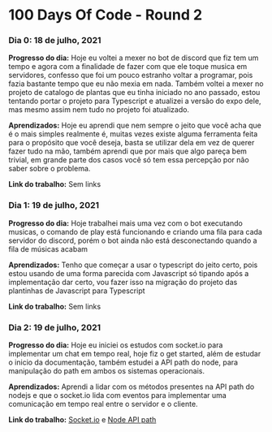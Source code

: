 # 100 Days Of Code - Round 2

### Dia 0: 18 de julho, 2021

**Progresso do dia:** Hoje eu voltei a mexer no bot de discord que fiz tem um tempo e agora com a finalidade de fazer com que ele toque musica em servidores, confesso que foi um pouco estranho voltar a programar, pois fazia bastante tempo que eu não mexia em nada.
Também voltei a mexer no projeto de catalogo de plantas que eu tinha iniciado no ano passado, estou tentando portar o projeto para Typescript e atualizei a versão do expo dele, mas mesmo assim nem tudo no projeto foi atualizado.

**Aprendizados:** Hoje eu aprendi que nem sempre o jeito que você acha que é o mais simples realmente é, muitas vezes existe alguma ferramenta feita para o propósito que você deseja, basta se utilizar dela em vez de querer fazer tudo na mão, também aprendi que por mais que algo pareça bem trivial, em grande parte dos casos você só tem essa percepção por não saber sobre o problema.

**Link do trabalho:** Sem links

### Dia 1: 19 de julho, 2021

**Progresso do dia:** Hoje trabalhei mais uma vez com o bot executando musicas, o comando de play está funcionando e criando uma fila para cada servidor do discord, porém o bot ainda não está desconectando quando a fila de músicas acabam

**Aprendizados:** Tenho que começar a usar o typescript do jeito certo, pois estou usando de uma forma parecida com Javascript só tipando após a implementação dar certo, vou fazer isso na migração do projeto das plantinhas de Javascript para Typescript

**Link do trabalho:** Sem links

### Dia 2: 19 de julho, 2021

**Progresso do dia:** Hoje eu iniciei os estudos com socket.io para implementar um chat em tempo real, hoje fiz o get started, além de estudar o inicio da documentação, também estudei a API path do node, para manipulação do path em ambos os sistemas operacionais.

**Aprendizados:** Aprendi a lidar com os métodos presentes na API path do nodejs e que o socket.io lida com eventos para implementar uma comunicação em tempo real entre o servidor e o cliente.

**Link do trabalho:** [Socket.io](https://socket.io/get-started/) e [Node API path](https://nodejs.org/api/path.html)
